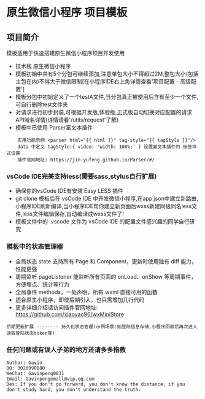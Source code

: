 # 原生微信小程序 项目模板

## 项目简介
模板适用于快速搭建原生微信小程序项目开发使用
- 技术栈 原生微信小程序
- 模板初始中共有5个分包可继续添加,注意单包大小不得超过2M,整包大小(包括主包在内)不得大于微信限制[在小程序IDE右上角详情查看'项目配置 - 高级配置']
- 模板分包中初始定义了一个testA文件,当分包真正被使用后含有至少一个文件,可自行删除test文件夹
- 对请求进行初步封装,可根据开发版,体验版,正式版自动切换对应配置的请求API域名详情(详情请看'/utils/request'了解)
- 模板中已使用 Parser富文本插件 
```
    实用功能示例 <parser html="{{ html }}" tag-style="{{ tagStyle }}"/>
    data 中定义 tagStyle:{ video: 'width: 100%;' } 设置富文本插件内 标签样式设置
    插件官网地址: https://jin-yufeng.github.io/Parser/#/
```

### vsCode IDE完美支持less(需要sass,stylus自行扩展)
- 确保你的vsCode IDE有安装 Easy LESS 插件
- git clone 模板后在 vsCode IDE 中开发微信小程序,在app.json中建立新路由,小程序IDE刷新编译,当小程序IDE帮你建立新页面后wxss新建同级同名less文件,less文件编辑保存,自动编译成wxss文件了!
- 模板文件中的 .vscode 文件为 vsCode IDE 的配置文件感兴趣的同学自行研究

### 模板中的状态管理器 
- 全局状态 state 支持所有 Page 和 Component，更新时使用独有 diff 能力，性能更强
- 周期监听 pageListener 能监听所有页面的 onLoad、onShow 等周期事件，方便埋点、统计等行为
- 全局事件 methods，一处声明，所有 wxml 直接可用的函数
- 适合原生小程序，即使后期引入，也只需增加几行代码
- 更多详细介绍请访问插件官网地址: https://github.com/xiaoyao96/wxMiniStore
```
后期更新扩展 -------- 持久化状态管理(示例场景:如登陆信息存储,小程序回收后再次进入读取登陆状态token等) 
```

### 任何问题或有误人子弟的地方还请多多指教
```
Author: Gavin
QQ: 3020990880
WeChat: Gavinpeng0831
Email: Gavinpengemall@vip.qq.com
Des: If you don't go forward, you don't know the distance; if you don't study hard, you don't understand the truth.
```